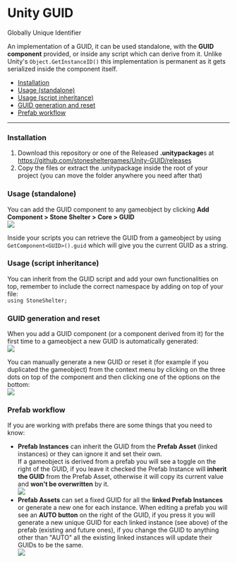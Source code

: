 # Unity GUID
Globally Unique Identifier

An implementation of a GUID, it can be used standalone, with the **GUID component** provided, or inside any script which can derive from it.
Unlike Unity's `Object.GetInstanceID()` this implementation is permanent as it gets serialized inside the component itself.

- [Installation](#installation)
- [Usage (standalone)](#usage-standalone)
- [Usage (script inheritance)](#usage-script-inheritance)
- [GUID generation and reset](#guid-generation-and-reset)
- [Prefab workflow](#prefab-workflow)

---

### Installation
1. Download this repository or one of the Released **.unitypackage**s at https://github.com/stonesheltergames/Unity-GUID/releases
2. Copy the files or extract the .unitypackage inside the root of your project (you can move the folder anywhere you need after that)

### Usage (standalone)
You can add the GUID component to any gameobject by clicking **Add Component > Stone Shelter > Core > GUID**  
![](https://www.stonesheltergames.com/wp-content/uploads/2020/12/AddComponent.png)

Inside your scripts you can retrieve the GUID from a gameobject by using `GetComponent<GUID>().guid` which will give you the current GUID as a string.

### Usage (script inheritance)
You can inherit from the GUID script and add your own functionalities on top, remember to include the correct namespace by adding on top of your file:  
`using StoneShelter;`

### GUID generation and reset
When you add a GUID component (or a component derived from it) for the first time to a gameobject a new GUID is automatically generated:  
![](https://www.stonesheltergames.com/wp-content/uploads/2020/12/GUIDGenerated.png)

You can manually generate a new GUID or reset it (for example if you duplicated the gameobject) from the context menu by clicking on the three dots on top of the component and then clicking one of the options on the bottom:  
![](https://www.stonesheltergames.com/wp-content/uploads/2020/12/ContextMenu.png)

### Prefab workflow
If you are working with prefabs there are some things that you need to know:
- **Prefab Instances** can inherit the GUID from the **Prefab Asset** (linked instances) or they can ignore it and set their own.  
If a gameobject is derived from a prefab you will see a toggle on the right of the GUID, if you leave it checked the Prefab Instance will **inherit the GUID** from the Prefab Asset, otherwise it will copy its current value and **won't be overwritten** by it.  
![](https://www.stonesheltergames.com/wp-content/uploads/2020/12/PrefabInherit.png)
- **Prefab Assets** can set a fixed GUID for all the **linked Prefab Instances** or generate a new one for each instance.
When editing a prefab you will see an **AUTO button** on the right of the GUID, if you press it you will generate a new unique GUID for each linked instance (see above) of the prefab (existing and future ones), if you change the GUID to anything other than "AUTO" all the existing linked instances will update their GUIDs to be the same.  
![](https://www.stonesheltergames.com/wp-content/uploads/2020/12/PrefabAsset.png)

